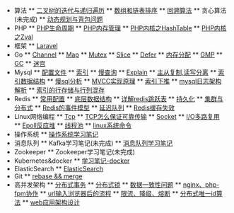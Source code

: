* 算法
** [二叉树的迭代与递归遍历](leetcode/二叉树的遍历.md)
** [数组和链表排序](leetcode/数组排序.md)
** [回溯算法](leetcode/回溯.md)
** 贪心算法(未完成)
** [动态规划与背包问题](leetcode/动态规划.md)
* PHP
** [PHP生命周期](PHP/PHP生命周期.md)
** [PHP内存管理](PHP/PHP内存管理.md)
** [PHP内核之HashTable](PHP/PHP数组底层实现.md)
** [PHP内核之Zval](PHP/Zval.md)
* 框架
** [Laravel](框架/Laravel.md)
* Go
** [Channel](Go/深入理解Go-channel.md)
** [Map](Go/深入理解Go-Map.md)
** [Mutex](Go/深入理解Go-mutex.md)
** [Slice](Go/深入理解Go-slice.md)
** [Defer](Go/深入理解Go语言-Defer.md)
** [内存分配](Go/深入理解Go语言-内存分配.md)
** [GMP](Go/深入理解Go语言-协程调度原理.md)
** [GC](Go/深入理解Go语言-垃圾回收原理-GC.md)
** [迷宫](Go/Go-迷宫-广度优先算法.md)
* Mysql
** [配置文件](Mysql/mysql-配置文件解析.md)
** [索引](Mysql/mysql-索引.md)
** [慢查询](Mysql/mysql-慢查询日志.md)
** [Explain](Mysql/mysql-SQL性能分析-查询计划字段解析.md)
** [主从复制,读写分离](Mysql/mysql-主从复制.md)
** [索引数据结构](Mysql/Mysql索引为什么用B-树而不是平衡二叉树.md)
** [慢sql分析](Mysql/分析为什么一条sql执行很慢.md)
** [MVCC实现原理](Mysql/MVCC实现原理.md)
** [索引下推](Mysql/索引下推.md)
** [mysql日志架构解析](Mysql/mysql-日志.md)
** [索引的行存储与行列混存](Mysql/行列混存.md)
* Redis
** [常用配置](Redis/redis常用配置.md)
** [底层数据结构](Redis/redis-底层数据结构.md)
** [详解redis跳跃表](Redis/redis-跳跃表.md)
** [持久化](Redis/redis-持久化.md)
** [集群与分布式](Redis/redis集群与分布式.md)
** [Redis的事件模型](Redis/事件模型.md)
** [延迟队列](Redis/手写redis延时队列.md)
** [Redis缓存失效](Redis/redis缓存击穿、雪崩、穿透.md)
* Linux网络编程
** [Tcp](Linux网络编程/linux网络编程-1-tcp.md)
** [TCP怎么保证可靠传输](Linux网络编程/tcp可靠性传输.md)
** [Socket](Linux网络编程/linux网络编程-2-socket.md)
** [I/O多路复用](Linux网络编程/linux网络编程-4-多路I-O复用.md)
** [Epoll反应堆](Linux网络编程/linux网络编程-6-epoll反应堆.md)
** [线程池](Linux网络编程/linux网络编程-7-线程池.md)
** [linux系统命令](Linux网络编程/linux命令.md)
* 操作系统
** [操作系统学习笔记](操作系统/linux系统.md)
* 消息队列
** Kafka学习笔记(未完成)
** [消息队列学习笔记](消息队列/消息队列.md)
* Zookeeper
** Zookeeper学习笔记(未完成)
* Kubernetes&docker
** [学习笔记-docker](Kubernetea/学习笔记-容器.md)
* ElasticSearch
** [ElasticSearch](高并发架构/搜索引擎-ES.md)
* Git
** [rebase && merge](Git/rebasemerge.md)
* 高并发架构
** [分布式事务](高并发架构/分布式事务.md)
** [分布式锁](高并发架构/分布式锁.md)
** [数据一致性问题](高并发架构/数据库与缓存双写不一致的问题.md)
** [nginx、php-fpm协作](高并发架构/详细解析nginx、php-fpm、php是如何协作的.md)
** [url输入浏览器后的流程](高并发架构/url从浏览器输入后的流程.md)
** [限流、降级、熔断](高并发架构/限流.md)
** [分布式唯一id算法](高并发架构/分布式唯一id.md)
** [web应用架构设计](高并发架构/架构设计.md)

